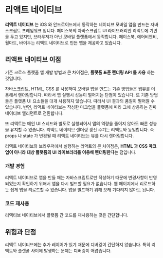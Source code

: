 # 리액트 네이티브

**리액트 네이티브** 는 iOS 와 안드로이드에서 동작하는 네이티브 모바일 앱을 만드는 자바스크립트 프레임워크 입니다. 
페이스북의 자바스크립트 UI 라이브러리인 리액트에 기반을 두고 있지만, 브라우저가 아닌 모바일 플랫폼에서 동작합니다. 
페이스북, 에어비앤비, 월마트, 바이두는 리액트 네이티브로 만든 앱을 제공하고 있습니다.

## 리액트 네이티브 이점
기존 크로스 플랫폼 앱 개발 방법과 큰 차이점은, **플랫폼 표준 랜더링 API 를 사용** 하는 것입니다. 

자바스크립트, HTML, CSS 를 사용하여 모바일 앱을 만드는 기존 방법들은 웹뷰를 이용해서 렌더링합니다. 따라서 앱 실행시 성능이 떨어지는 단점이 있습니다. 또 기존 방법들은 플랫폼 UI 요소들을 대개 사용하지 않습니다. 따라서 UI 결과의 품질이 떨어질 수 있습니다.
반면, 리액트 네이티브는 작성한 마크업을 플랫폼에 따라 그에 상응하는 진짜 네이티브 엘리먼트로 전환합니다. 

또 리액트는 메인 UI 스레드와 별도로 실행되어서 앱의 역량을 줄이지 않아도 빠른 성능을 유지할 수 있습니다. 리액트 네이티브 렌더링 갱신 주기는 리액트와 동일합니다. 즉 props 나 state 가 변경될 때 리액트 네이티브는 뷰를 다시 렌더링합니다. 

리액트 네이티브와 브라우저에서 실행하는 리액트의 큰 차이점은, **HTML 과 CSS 마크업이 아니라 대상 플랫폼의 UI 라이브러리를 이용해 렌더링한다**는 점입니다. 

### 개발 경험
리액트 네이티브로 앱을 만들 때는 자바스크립트로만 작성하기 때문에 변경사항이 반영되었는지 확인하기 위해서 앱을 다시 빌드할 필요가 없습니다. 웹 페이지에서 리로드하듯 쉽게 앱을 리로드할 수 있습니다. 앱을 빌드하기 위해 오래 기다리지 않아도 됩니다. 

### 코드 재사용
리액티브 네이티브에서 플랫폼 간 코드를 재사용하는 것은 간단합니다.

## 위험과 단점
리액트 네이티브에는 추가 레이어가 있기 때문에 디버깅이 간단하지 않습니다. 특히 리액트와 플랫폼 사이에 발생하는 문제는 디버깅이 어렵습니다.
<!--stackedit_data:
eyJoaXN0b3J5IjpbLTE4MjQwMTMxNDksLTEwMTI0ODA2MTksLT
Y3OTIzMTUwLDc0MzQyMzA5NCw4NjA5MTU4ODcsNjc2OTQ4NDIs
LTE2MzExNDc4NjQsMTQ2ODM0Mzc1Niw2NzY5NDg0MiwxMjQ1OT
AxMTI2LC0xODQ5ODM1MzQ3LC0xODM2Njg5NTA5XX0=
-->
